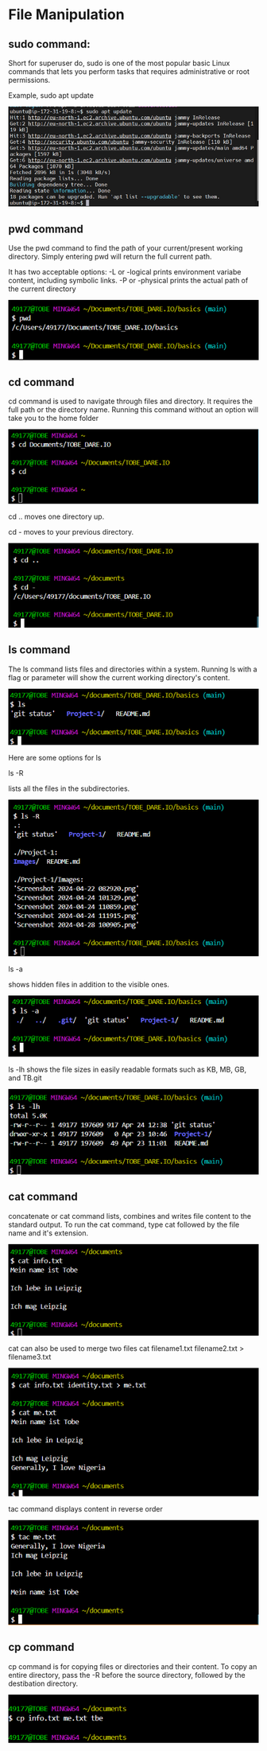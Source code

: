 # File Manipulation

## sudo command:

Short for superuser do, sudo is one of the most popular basic Linux commands that lets you perform tasks that requires administrative or root permissions.

Example, sudo apt update

![alt text](<Images/Screenshot 2024-04-22 082920.png>)


## pwd command
Use the pwd command to find the path of your current/present working directory. Simply entering pwd will return the full current path.

It has two acceptable options:
-L or -logical prints environment variabe content, including symbolic links.
-P or -physical prints the actual path of the current directory

![alt text](<Images/Screenshot 2024-04-24 101329.png>)


## cd command
cd command is used to navigate through files and directory. It requires the full path or the directory name.
Running this command without an option will take you to the home folder

![alt text](<Images/Screenshot 2024-04-24 110859.png>)

cd .. moves one directory up.

cd -  moves to your previous directory.

![alt text](<Images/Screenshot 2024-04-24 111915.png>)


## ls command
The ls command lists files and directories within a system. Running ls with a flag or parameter will show the current working directory's content.

![alt text](<Images/Screenshot 2024-04-28 100905.png>)

Here are some options for ls

ls -R

lists all the files in the subdirectories.

![alt text](<Images/Screenshot 2024-04-28 102723.png>)

ls -a

shows hidden files in addition to the visible ones.

![alt text](<Images/Screenshot 2024-04-28 103149.png>)

ls -lh
shows the file sizes in easily readable formats such as KB, MB, GB, and TB.git 

![alt text](<Images/Screenshot 2024-04-28 105639.png>)


## cat command

concatenate or cat command lists, combines and writes file content to the standard output. To run the cat command, type cat followed by the file name and it's extension.

![alt text](<Images/Screenshot 2024-04-28 123421.png>)

cat can also be used to merge two files 
cat filename1.txt filename2.txt > filename3.txt

![alt text](<Images/Screenshot 2024-04-28 124603.png>)


tac command
displays content in reverse order

![alt text](<Images/Screenshot 2024-04-28 125010.png>)


## cp command
cp command is for copying files or directories and their content. To copy an entire directory, pass the -R before the source directory, followed by the destibation directory.

![alt text](<Images/Screenshot 2024-04-29 103323.png>)